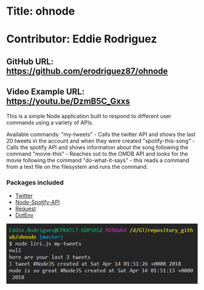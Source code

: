 # Title: ohnode
# Contributor: Eddie Rodriguez
## GitHub URL:  https://github.com/erodriguez87/ohnode
## Video Example URL: https://youtu.be/DzmB5C_Gxxs

This is a simple Node application built to respond to different user commands using a variety of APIs.

Available commands:
"my-tweets" - Calls the twitter API and shows the last 20 tweets in the account and when they were created
"spotify-this-song" - Calls the spotify API and shows information about the song following the command
"movie-this" - Reaches out to the OMDB API and looks for the movie following the command
"do-what-it-says" - this reads a command from a text file on the filesystem and runs the command.

### Packages included

   * [Twitter](https://www.npmjs.com/package/twitter)
   * [Node-Spotify-API](https://www.npmjs.com/package/node-spotify-api)
   * [Request](https://www.npmjs.com/package/request)
   * [DotEnv](https://www.npmjs.com/package/dotenv)

![title image](title.PNG)
